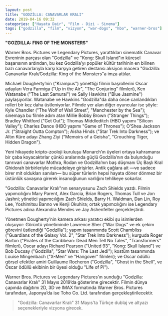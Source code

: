```yaml
---
layout: post
title: "GODZİLLA: CANAVARLAR KRALI"
date: 2019-04-16 09:32
categories: ["Hayata Dair", "Film - Dizi - Sinema"]
tags: ["godzilla", "film", "vizyon", "war-dogs", "hbo", "warner-bros"]
---
```


<strong>"GOZDILLA: FING OF THE MONSTERS"</strong>

Warner Bros. Pictures ve Legendary Pictures, yarattıkları sinematik Canavar Evreninin parçası olan "Godzilla" ve "Kong: Skull Island"ın küresel başarısının ardından, bu kez Godzilla’yı popüler kültür tarihinin en bilinen bazı canavarlarıyla karşı karşıya getiren destansı aksiyon macera "Godzilla: Canavarlar Kralı/Godzilla: King of the Monsters"a imza attılar.

Michael Dougherty’nin ("Krampus") yönettiği filmin başrollerini Oscar adayları Vera Farmiga ("Up in the Air", "The Conjuring" filmleri), Ken Watanabe ("The Last Samurai") ve Sally Hawkins ("Blue Jasmine") paylaşıyorlar. Watanabe ve Hawkins "Godzilla"da daha önce canlandıkları rolleri bir kez daha üstleniyorlar. Filmde yer alan diğer oyuncular ise şöyle: Kyle Chandler ("The Wolf of Wall Street", "Manchester by the Sea"); sinemaya bu filmle adım atan Millie Bobby Brown ("Stranger Things"); Bradley Whitford ("Get Out"); Thomas Middleditch (HBO yapımı "Silicon Valley"); Charles Dance (HBO yapımı "Game of Thrones"); O’Shea Jackson Jr. ("Straight Outta Compton"); Aisha Hinds ("Star Trek Into Darkness"); ve Altın Küre adayı Zhang Ziyi ("Memoirs of a Geisha", "Crouching Tiger, Hidden Dragon").

Yeni hikayede kripto-zooloji kuruluşu Monarch’ın üyeleri ortaya kahramansı bir çaba koyacaktırlar çünkü aralarında güçlü Godzilla’nın da bulunduğu tanrıvari canavarlar Mothra, Rodan ve Godzilla’nın baş düşmanı Üç Başlı Kral Ghidorah birbirleriyle mücadeleye girişirler. Antik çağlara ait —ve sadece birer mit oldukları sanılan— bu süper türlerin hepsi hayata döner dönmez bir üstünlük savaşına girerek insanoğlunun varlığını tehlikeye sokarlar.

"Godzilla: Canavarlar Kralı"nın senaryosunu Zach Shields yazdı. Filmin yapımcılığını Mary Parent, Alex Garcia, Brian Rogers, Thomas Tull ve Jon Jashni; yönetici yapımcılığını Zach Shields, Barry H. Waldman, Dan Lin, Roy Lee, Yoshimitsu Banno ve Kenji Okuhira; ortak yapımcılığını ise Legendary Pictures adına Alexandra Mendes ve Jay Ashenfelter gerçekleştirdi.

Yönetmen Dougherty’nin kamera arkası yaratıcı ekibi şu isimlerden oluşuyor: Görüntü yönetiminde Lawrence Sher ("War Dogs" ve ek çekim görevini üstlendiği "Godzilla"); yapım tasarımında Scott Chambliss ("Guardians of the Galaxy Vol. 2", "Star Trek Into Darkness"); kurguda Roger Barton ("Pirates of the Caribbean: Dead Men Tell No Tales", "Transformers" filmleri), Oscar adayı Richard Pearson ("United 93", "Kong: Skull Island") ve Bob Ducsay ("Godzilla", "Star Wars: The Last Jedi"); kostüm tasarımında Louise Mingenbach ("X-Men" ve "Hangover" filmleri); ve Oscar ödüllü görsel efektler amiri Guillaume Rocheron ("Godzilla", "Ghost in the Shell", ve Oscar ödüllü ekibinin bir üyesi olduğu "Life of Pi").

Warner Bros. Pictures ve Legendary Pictures’ın sunduğu "Godzilla: Canavarlar Kralı" 31 Mayıs 2019’da gösterime girecektir. Filmin dünya çapında dağıtımı 2D, 3D ve IMAX formatında Warner Bros. Pictures tarafından, Japonya’da ise Toho Co. Ltd. tarafından gerçekleştirilecektir.

> "Godzilla: Canavarlar Kralı" 31 Mayıs’ta Türkçe dublaj ve altyazı seçenekleriyle vizyona girecek.